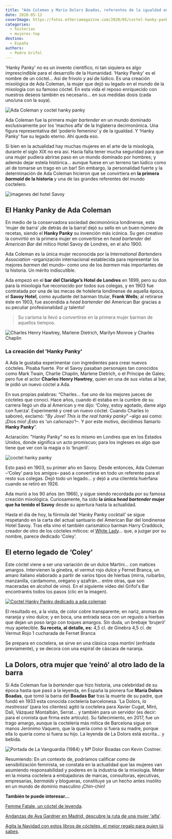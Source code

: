 ```yaml
---
title: "Ada Coleman y María Dolors Boadas, referentes de la igualdad en la mixología"
date: 2020-05-12
coverImage: https://fotos.etheriamagazine.com/2020/05/coctel-hanky-panky.jpeg
categories: 
  - historias
  - mujeres-top
destino: 
  - España
authors: 
  - Pedro Grifol
---
```


‘Hanky Panky' no es un invento científico, ni tan siquiera es algo imprescindible para 
el desarrollo de la Humanidad. ‘Hanky Panky' es el nombre de un cóctel… Así de frívolo y 
así de lúdico. Es una creación mixológica de Ada Coleman, la mujer que dejó su legado en 
el mundo de la mixología con su famoso cóctel. En esta vida el reposo enriquecido con 
nuestros deseos también es necesario… en sus medidas dosis (cada uno/una con la suya). 

![Ada Coleman y coctel hanky panky](https://fotos.etheriamagazine.com/2020/05/coctel-hanky-panky.jpeg "Ada Coleman y su cóctel Hanky Panky. © Pedro Grifol")

Ada Coleman fue la primera mujer _bartender_ en un mundo dominado exclusivamente por los 
‘machos alfa’ de la Inglaterra decimonónica. Una figura representativa del ‘poderío 
femenino’ y de la igualdad. Y ‘Hanky Panky’ fue su legado eterno. Ahí queda eso. 

Si bien en la actualidad hay muchas mujeres en el arte de la mixología, durante el siglo 
XIX no era así. Hacía falta tener mucha seguridad para que una mujer pudiera abrirse 
paso en un mundo dominado por hombres; y además dejar estela histórica… aunque fuese en 
un terreno tan lúdico como ¡el de tomarse un trago en un bar! Sin embargo, la 
personalidad fuerte y la determinación de Ada Coleman hicieron que se convirtiera en 
**la primera _barmaid_ de la historia** y una de las grandes referentes del mundo 
coctelero. 

![imagenes del hotel Savoy](https://fotos.etheriamagazine.com/2020/04/Hotel-Savoy-Londres.jpg "© Imágenes del archivo del hotel Savoy.")

## El Hanky Panky de Ada Coleman

En medio de la conservadora sociedad decimonónica londinense, esta ‘mujer de barra’ ¡de 
detrás de la barra! dejó su sello en un buen número de recetas, siendo el **Hanky 
Panky** su invención más icónica. Su gen creativo la convirtió en la primera mujer en 
convertirse en _head bartender_ del _American Bar_ del mítico Hotel Savoy de Londres, en 
el año 1900. 

Ada Coleman es la única mujer reconocida por la _International Bartenders Association_ 
–organización internacional establecida para representar los mejores _barmen_ del mundo– 
como uno de los _barmen_ más importantes de la historia. Un mérito indiscutible. 

Ada empezó en el **bar del Claridge’s Hotel de Londres** en 1899, pero su don para la 
mixología fue reconocido por todos sus colegas, y en 1903 fue contratada por una de las 
mecas de hotelería londinense de aquella época, el **Savoy Hotel**, como ayudante del 
barman titular, **Frank Wells**; al retirarse éste en 1903, fue ascendida a _head 
bartender_ del American Bar gracias a su peculiar profesionalidad ¡y talento! 

> Su carisma la llevó a convertirse en la primera mujer barman de aquellos tiempos. 

![Charles Henry Hawtrey, Marlene Dietrich, Marilyn Monroe y Charles Chaplin](https://fotos.etheriamagazine.com/2020/04/clientes-hotel-savoy-ada-coleman.jpg "Charles Henry Hawtrey, Marlene Dietrich, Marilyn Monroe y Charles Chaplin. © CC")

### La creación del 'Hanky Panky'

A Ada le gustaba experimentar con ingredientes para crear nuevos cócteles. Pisaba 
fuerte. Por el Savoy pasaban personajes tan conocidos como Mark Twain, Charlie Chaplin, 
Marlene Dietrich, o el Príncipe de Gales; pero fue el actor **Charles Henry Hawtrey**, 
quien en una de sus visitas al bar, le pidió un nuevo cóctel a Ada. 

En sus propias palabras: “Charles… fue uno de los mejores jueces de cócteles que conocí. 
Hace años, cuando él estaba en la cumbre de su carrera llegó un día al American y me 
dijo: ‘Coley, estoy agotado, dame algo con fuerza’. Experimenté y creé un nuevo cóctel. 
Cuando Charles lo saboreó, exclamó: “_By Jove! This is the real hanky panky_” –algo así 
como: ¡Dios mío! ¡Esto es ‘un cañonazo’!–. Y por este motivo, decidimos llamarlo **Hanky 
Panky**”. 

Aclaración: "Hanky ​​Panky" no es lo mismo en Londres que en los Estados Unidos, donde 
significa un acto promiscuo; para los ingleses es algo que tiene que ver con la magia o 
lo ‘brujeril’. 

![coctel hanky panky](https://fotos.etheriamagazine.com/2020/05/coctel-ada-coleman.jpeg "Cóctel Hanky Panky. © Pedro Grifol")

Esto pasó en 1903, su primer año en Savoy. Desde entonces, Ada Coleman –‘Coley’ para los 
amigos– pasó a convertirse en todo un referente para el resto sus colegas. Dejó todo un 
legado… y dejó a una clientela huérfana cuando se retiró en 1926. 

Ada murió a los 90 años (en 1966), y sigue siendo recordada por su famosa creación 
mixológica. Curiosamente, ha sido **la única _head bartender_ mujer que ha tenido el 
Savoy** desde su apertura hasta la actualidad. 

Hasta el día de hoy, la fórmula del ‘Hanky Panky cocktail’ se sigue respetando en la 
carta del actual santuario del American Bar del londinense Hotel Savoy. Tras ella vino 
el también carismático barman Harry Craddock, creador de otro de los cócteles míticos: 
el [White 
Lady](https://etheriamagazine.com/2020/04/03/yo-me-quedo-en-casa-que-tengo-en-mi-fondo-de-bar/)… 
que, a juzgar por su nombre, parece dedicado ‘Coley’. 

## El eterno legado de ‘Coley’

Este cóctel viene a ser una variación de un dulce Martini… con matices amargos. 
Intervienen la ginebra, el vermut rojo dulce y Fernet Branca, un amaro italiano 
elaborado a partir de varios tipos de hierbas (mirra, ruibarbo, manzanilla, cardamomo, 
orégano y azafrán… entre otras, que son maceradas en alcohol de vino). En el siguiente 
vídeo del Grifol's Bar encontraréis todos los pasos (clic en la imagen). 

[![Coctel Hanky Panky dedicado a ada coleman](https://fotos.etheriamagazine.com/2020/05/coctel-ada-coleman.jpg "Cóctel Hanky Panky.")](https://www.youtube.com/watch?v=o5Pzid9tT4Q&t=4s)

El resultado es, a la vista, de color cobre transparente; en nariz, aromas de naranja y 
vino dulce; y en boca, una entrada seca con un regusto a hierbas que dejan un poso largo 
con toques amargos. Sin duda, un brebaje ‘brujeril’ muy apetecible. **Su receta, al 
detalle, es:** 4,5 cl. de Ginebra 4,5 cl. de Vermut Rojo 1 cucharada de Fernet Branca 

Se prepara en coctelera, se sirve en una clásica copa _martini_ (enfriada previamente), 
y se decora con una espiral de cáscara de naranja. 

## La Dolors, otra mujer que ‘reinó’ al otro lado de la barra

Si Ada Coleman fue la _bartender_ que hizo historia, una celebridad de su época hasta 
que pasó a la leyenda, en España la pionera fue **María Dolors Boadas**, que tomó la 
barra del **Boadas Bar** tras la muerte de su padre, que fundó en 1933 esta conocida 
coctelería barcelonesa. ‘La Dolors, _la mestressa_’ (para los clientes) agitó la 
coctelera para Xavier Cugat, Miró, Dalí, Vázquez Montalbán, Serrat… y también para un 
servidor (es decir: para el cronista que firma este artículo). Su fallecimiento, en 
2017, fue un trago amargo, aunque la coctelería más mítica de Barcelona sigue en manos 
Jerónimo Vaquero, que la quería como si fuera su madre, porque ella lo quería como si 
fuera su hijo. La leyenda de La Dolors está escrita… y bebida. 

![Portada de La Vanguardia (1984) y Mª Dolor Boadas con Kevin Costner.](https://fotos.etheriamagazine.com/2020/04/dolors-boadas-cocteleria-mujer.jpg "Portada de La Vanguardia (1984) y Mª Dolor Boadas con Kevin Costner. © Boadas")

Resumiendo: En un contexto de, podríamos calificar como de sensibilización feminista, se 
constata en la actualidad que las mujeres van asumiendo responsabilidad y poderes en la 
industria de la mixología. Meter en la misma coctelera a embajadoras de marcas, 
consultoras, ejecutivas, empresarias, _barmaids_ y blogueras, constituye ya un hecho 
antes insólito en un mundo de dominio masculino ¡Chin-chin! 

**También te puede interesar...** 

[Femme Fatale, un cóctel de 
leyenda](https://etheriamagazine.com/2020/07/24/coctel-femme-fatale-jacky-kennedy-y-camboya/). 

[Andanzas de Ava Gardner en Madrid, descubre la ruta de una mujer 
‘alfa’](https://etheriamagazine.com/2022/01/12/ruta-ava-gardner-en-madrid/). 

[Agita la Navidad con estos libros de cócteles, el mejor regalo para quien tú 
sabes](https://etheriamagazine.com/2020/11/23/libros-de-cocteleria-un-gran-regalo-navidad/).
